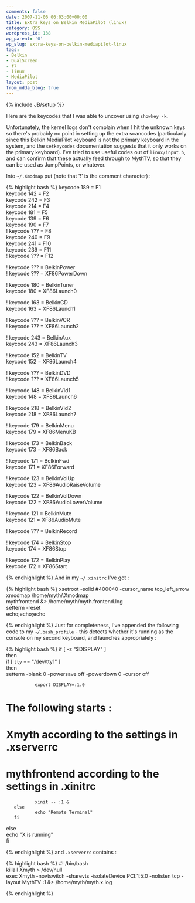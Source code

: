 ```yaml
---
comments: false
date: 2007-11-06 06:03:00+00:00
title: Extra keys on Belkin MediaPilot (linux)
category: OSS
wordpress_id: 138
wp_parent: '0'
wp_slug: extra-keys-on-belkin-mediapilot-linux
tags:
- Belkin
- DualScreen
- f7
- linux
- MediaPilot
layout: post
from_mdda_blog: true
---
```

{% include JB/setup %}


Here are the keycodes that I was able to uncover using `showkey -k`.    
  
Unfortunately, the kernel logs don't complain when I hit the unknown keys so there's probably no point in setting up the extra scancodes (particularly since this Belkin MediaPilot keyboard is not the primary keyboard in the system, and the `setkeycodes` documentation suggests that it only works on the primary keyboard).  I've tried to use useful codes out of `linux/input.h`, and can confirm that these actually feed through to MythTV, so that they can be used as JumpPoints, or whatever.  
  
Into `~/.Xmodmap` put (note that '!' is the comment character) :  
  

{% highlight bash %}
keycode 189 = F1  
keycode 142 = F2  
keycode 242 = F3  
keycode 214 = F4  
keycode 181 = F5  
keycode 139 = F6  
keycode 190 = F7  
! keycode ??? = F8  
keycode 240 = F9  
keycode 241 = F10  
keycode 239 = F11  
! keycode ??? = F12  
  
! keycode ??? = BelkinPower  
! keycode ??? = XF86PowerDown  
  
! keycode 180 = BelkinTuner  
keycode 180 = XF86Launch0  
  
! keycode 163 = BelkinCD  
keycode 163 = XF86Launch1  
  
! keycode ??? = BelkinVCR  
! keycode ??? = XF86Launch2  
  
! keycode 243 = BelkinAux  
keycode 243 = XF86Launch3  
  
! keycode 152 = BelkinTV  
keycode 152 = XF86Launch4  
  
! keycode ??? = BelkinDVD  
! keycode ??? = XF86Launch5  
  
! keycode 148 = BelkinVid1  
keycode 148 = XF86Launch6  
  
! keycode 218 = BelkinVid2  
keycode 218 = XF86Launch7  
  
! keycode 179 = BelkinMenu  
keycode 179 = XF86MenuKB  
  
! keycode 173 = BelkinBack  
keycode 173 = XF86Back  
  
! keycode 171 = BelkinFwd  
keycode 171 = XF86Forward  
  
! keycode 123 = BelkinVolUp  
keycode 123 = XF86AudioRaiseVolume  
  
! keycode 122 = BelkinVolDown  
keycode 122 = XF86AudioLowerVolume  
  
! keycode 121 = BelkinMute  
keycode 121 = XF86AudioMute  
  
! keycode ??? = BelkinRecord  
  
! keycode 174 = BelkinStop  
keycode 174 = XF86Stop  
  
! keycode 172 = BelkinPlay  
keycode 172 = XF86Start  

{% endhighlight %}
And in my `~/.xinitrc` I've got :   
  

{% highlight bash %}
xsetroot -solid \#400040 -cursor_name top_left_arrow  
xmodmap /home/myth/.Xmodmap  
mythfrontend &> /home/myth/myth.frontend.log  
setterm -reset  
echo;echo;echo  

{% endhighlight %}
Just for completeness, I've appended the following code to my `~/.bash_profile` - this detects whether it's running as the console on my second keyboard, and launches appropriately :  
  

{% highlight bash %}
if [ -z "$DISPLAY" ]  
then  
       if [ `tty` == "/dev/tty1" ]  
       then  
               setterm -blank 0 -powersave off -powerdown 0 -cursor off  
  
               export DISPLAY=:1.0  
# The following starts :  
#  Xmyth according to the settings in .xserverrc  
#  mythfrontend according to the settings in .xinitrc  
               xinit -- :1 &  
       else  
               echo "Remote Terminal"  
       fi  
else  
       echo "X is running"  
fi  

{% endhighlight %}
and `.xserverrc` contains :  
  

{% highlight bash %}
#! /bin/bash  
killall Xmyth > /dev/null  
exec Xmyth -novtswitch -sharevts -isolateDevice PCI:1:5:0 -nolisten tcp -layout MythTV :1 &> /home/myth/myth.x.log  

{% endhighlight %}

